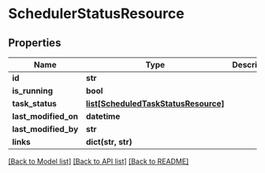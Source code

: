 # SchedulerStatusResource

## Properties
Name | Type | Description | Notes
------------ | ------------- | ------------- | -------------
**id** | **str** |  | [optional] 
**is_running** | **bool** |  | [optional] 
**task_status** | [**list[ScheduledTaskStatusResource]**](ScheduledTaskStatusResource.md) |  | [optional] 
**last_modified_on** | **datetime** |  | [optional] 
**last_modified_by** | **str** |  | [optional] 
**links** | **dict(str, str)** |  | [optional] 

[[Back to Model list]](../README.md#documentation-for-models) [[Back to API list]](../README.md#documentation-for-api-endpoints) [[Back to README]](../README.md)

